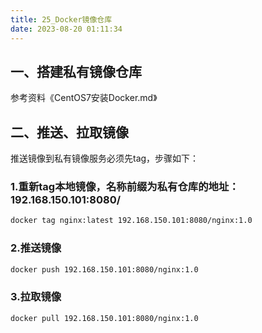 ```yaml
---
title: 25_Docker镜像仓库
date: 2023-08-20 01:11:34
---
```


## 一、搭建私有镜像仓库

参考资料《CentOS7安装Docker.md》

## 二、推送、拉取镜像

推送镜像到私有镜像服务必须先tag，步骤如下：

### 1.重新tag本地镜像，名称前缀为私有仓库的地址：192.168.150.101:8080/

 ```sh
docker tag nginx:latest 192.168.150.101:8080/nginx:1.0 
 ```

### 2.推送镜像

```sh
docker push 192.168.150.101:8080/nginx:1.0 
```

### 3.拉取镜像

```sh
docker pull 192.168.150.101:8080/nginx:1.0 
```
